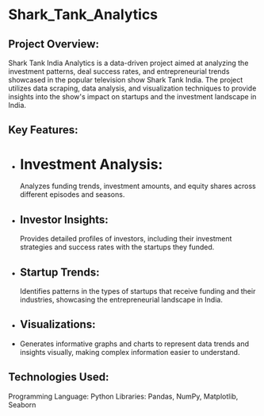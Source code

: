 # Shark_Tank_Analytics
## Project Overview:

Shark Tank India Analytics is a data-driven project aimed at analyzing the investment patterns, deal success rates, and entrepreneurial trends showcased in the popular television show Shark Tank India. The project utilizes data scraping, data analysis, and visualization techniques to provide insights into the show's impact on startups and the investment landscape in India.

## Key Features:

- # Investment Analysis:
  Analyzes funding trends, investment amounts, and equity shares across different episodes and seasons.
- ## Investor Insights:
  Provides detailed profiles of investors, including their investment strategies and success rates with the startups they funded.
- ## Startup Trends:
  Identifies patterns in the types of startups that receive funding and their industries, showcasing the entrepreneurial landscape in India.
- ## Visualizations:
- Generates informative graphs and charts to represent data trends and insights visually, making complex information easier to understand.


## Technologies Used:

Programming Language: Python
Libraries: Pandas, NumPy, Matplotlib, Seaborn
